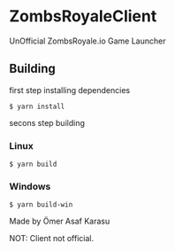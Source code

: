 # ZombsRoyaleClient

UnOfficial ZombsRoyale.io Game Launcher

## Building

first step installing dependencies

```$ yarn install```

secons step building

### Linux

```$ yarn build```

### Windows

```$ yarn build-win```

Made by Ömer Asaf Karasu

NOT: Client not official.
